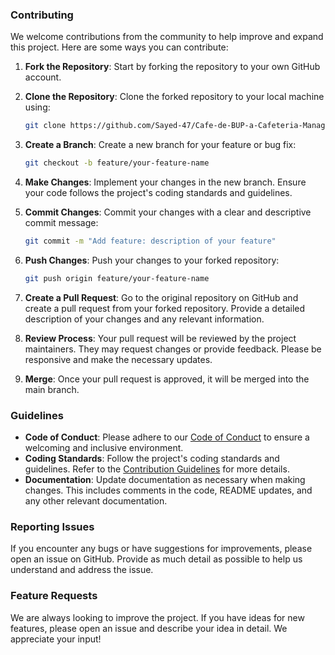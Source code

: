 ### Contributing

We welcome contributions from the community to help improve and expand this project. Here are some ways you can contribute:

1. **Fork the Repository**: Start by forking the repository to your own GitHub account.

2. **Clone the Repository**: Clone the forked repository to your local machine using:
   ```bash
   git clone https://github.com/Sayed-47/Cafe-de-BUP-a-Cafeteria-Management-Portal.git
   ```

3. **Create a Branch**: Create a new branch for your feature or bug fix:
   ```bash
   git checkout -b feature/your-feature-name
   ```

4. **Make Changes**: Implement your changes in the new branch. Ensure your code follows the project's coding standards and guidelines.

5. **Commit Changes**: Commit your changes with a clear and descriptive commit message:
   ```bash
   git commit -m "Add feature: description of your feature"
   ```

6. **Push Changes**: Push your changes to your forked repository:
   ```bash
   git push origin feature/your-feature-name
   ```

7. **Create a Pull Request**: Go to the original repository on GitHub and create a pull request from your forked repository. Provide a detailed description of your changes and any relevant information.

8. **Review Process**: Your pull request will be reviewed by the project maintainers. They may request changes or provide feedback. Please be responsive and make the necessary updates.

9. **Merge**: Once your pull request is approved, it will be merged into the main branch.

### Guidelines

- **Code of Conduct**: Please adhere to our [Code of Conduct](link-to-code-of-conduct) to ensure a welcoming and inclusive environment.
- **Coding Standards**: Follow the project's coding standards and guidelines. Refer to the [Contribution Guidelines](link-to-contribution-guidelines) for more details.
- **Documentation**: Update documentation as necessary when making changes. This includes comments in the code, README updates, and any other relevant documentation.

### Reporting Issues

If you encounter any bugs or have suggestions for improvements, please open an issue on GitHub. Provide as much detail as possible to help us understand and address the issue.

### Feature Requests

We are always looking to improve the project. If you have ideas for new features, please open an issue and describe your idea in detail. We appreciate your input!
